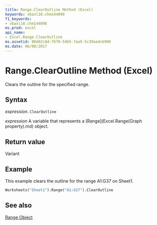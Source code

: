 ```yaml
---
title: Range.ClearOutline Method (Excel)
keywords: vbaxl10.chm144098
f1_keywords:
- vbaxl10.chm144098
ms.prod: excel
api_name:
- Excel.Range.ClearOutline
ms.assetid: 80d82c8d-7670-54b5-7aa5-5c39aadcb990
ms.date: 06/08/2017
---
```



# Range.ClearOutline Method (Excel)

Clears the outline for the specified range.


## Syntax

 _expression_. `ClearOutline`

 _expression_ A variable that represents a [Range](Excel.Range(Graph property).md) object.


## Return value

Variant


## Example

This example clears the outline for the range A1:G37 on Sheet1.


```vb
Worksheets("Sheet1").Range("A1:G37").ClearOutline
```


## See also


[Range Object](Excel.Range(object).md)

